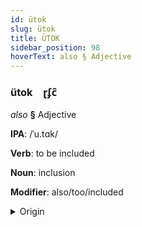 ```yaml
---
id: ütok
slug: ütok
title: ÜTOK
sidebar_position: 98
hoverText: also § Adjective
---
```


### ütok&emsp;<span kind="abugida">ɽʄc̑</span>

*also* **§** Adjective

**IPA**: /ˈu.tɑk/

**Verb**: to be included

**Noun**: inclusion

**Modifier**: also/too/included

<details>
    <summary>Origin</summary>
    Quechua utaq <br/>
    <em>Quechumaran Language Family</em>
</details>